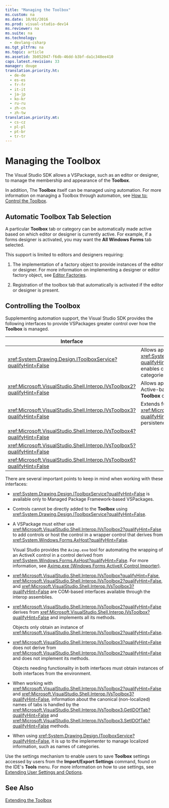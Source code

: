 ```yaml
---
title: "Managing the Toolbox"
ms.custom: na
ms.date: 10/01/2016
ms.prod: visual-studio-dev14
ms.reviewer: na
ms.suite: na
ms.technology: 
  - devlang-csharp
ms.tgt_pltfrm: na
ms.topic: article
ms.assetid: 3b052047-f6db-46dd-b3bf-da1c348ee410
caps.latest.revision: 33
manager: douge
translation.priority.ht: 
  - de-de
  - es-es
  - fr-fr
  - it-it
  - ja-jp
  - ko-kr
  - ru-ru
  - zh-cn
  - zh-tw
translation.priority.mt: 
  - cs-cz
  - pl-pl
  - pt-br
  - tr-tr
---
```

# Managing the Toolbox
The Visual Studio SDK allows a VSPackage, such as an editor or designer, to manage the membership and appearance of the **Toolbox**.  
  
 In addition, The **Toolbox** itself can be managed using automation. For more information on managing a Toolbox through automation, see [How to: Control the Toolbox](../Topic/How%20to:%20Control%20the%20Toolbox.md).  
  
## Automatic Toolbox Tab Selection  
 A particular **Toolbox** tab or category can be automatically made active based on which editor or designer is currently active. For example, if a forms designer is activated, you may want the **All Windows Forms** tab selected.  
  
 This support is limited to editors and designers requiring:  
  
1.  The implementation of a factory object to provide instances of the editor or designer. For more information on implementing a designer or editor factory object, see [Editor Factories](../Topic/Editor%20Factories.md).  
  
2.  Registration of the toolbox tab that automatically is activated if the editor or designer is present.  
  
## Controlling the Toolbox  
 Supplementing automation support, the Visual Studio SDK provides the following interfaces to provide VSPackages greater control over how the **Toolbox** is managed.  
  
|Interface|Description|  
|---------------|-----------------|  
|<xref:System.Drawing.Design.IToolboxService?qualifyHint=False>|Allows applications to manage, add, and remove <xref:System.Drawing.Design.ToolboxItem?qualifyHint=False> objects from the **Toolbox**. Also enables configuration of appearance and **Toolbox** categories.|  
|<xref:Microsoft.VisualStudio.Shell.Interop.IVsToolbox2?qualifyHint=False>|Allows applications to manage, add, and remove Active-based **Toolbox** controls, as well as configure **Toolbox** categories and appearance.|  
|<xref:Microsoft.VisualStudio.Shell.Interop.IVsToolbox3?qualifyHint=False>|Extends functionality found in <xref:Microsoft.VisualStudio.Shell.Interop.IVsToolbox2?qualifyHint=False> by providing complete support for persistence and localization.|  
|<xref:Microsoft.VisualStudio.Shell.Interop.IVsToolbox4?qualifyHint=False>||  
|<xref:Microsoft.VisualStudio.Shell.Interop.IVsToolbox5?qualifyHint=False>||  
|<xref:Microsoft.VisualStudio.Shell.Interop.IVsToolbox6?qualifyHint=False>||  
  
 There are several important points to keep in mind when working with these interfaces:  
  
-   <xref:System.Drawing.Design.IToolboxService?qualifyHint=False> is available only to Managed Package Framework-based VSPackages.  
  
-   Controls cannot be directly added to the **Toolbox** using <xref:System.Drawing.Design.IToolboxService?qualifyHint=False>.  
  
-   A VSPackage must either use <xref:Microsoft.VisualStudio.Shell.Interop.IVsToolbox2?qualifyHint=False> to add controls or host the control in a wrapper control that derives from <xref:System.Windows.Forms.AxHost?qualifyHint=False>.  
  
     Visual Studio provides the `Aximp.exe` tool for automating the wrapping of an ActiveX control in a control derived from <xref:System.Windows.Forms.AxHost?qualifyHint=False>. For more information, see [Aximp.exe (Windows Forms ActiveX Control Importer)](../Topic/Aximp.exe%20\(Windows%20Forms%20ActiveX%20Control%20Importer\).md).  
  
-   <xref:Microsoft.VisualStudio.Shell.Interop.IVsToolbox?qualifyHint=False>, <xref:Microsoft.VisualStudio.Shell.Interop.IVsToolbox2?qualifyHint=False>, and <xref:Microsoft.VisualStudio.Shell.Interop.IVsToolbox3?qualifyHint=False> are COM-based interfaces available through the interop assemblies.  
  
-   <xref:Microsoft.VisualStudio.Shell.Interop.IVsToolbox2?qualifyHint=False> derives from <xref:Microsoft.VisualStudio.Shell.Interop.IVsToolbox?qualifyHint=False> and implements all its methods.  
  
     Objects only obtain an instance of <xref:Microsoft.VisualStudio.Shell.Interop.IVsToolbox2?qualifyHint=False>.  
  
-   <xref:Microsoft.VisualStudio.Shell.Interop.IVsToolbox3?qualifyHint=False> does not derive from <xref:Microsoft.VisualStudio.Shell.Interop.IVsToolbox2?qualifyHint=False> and does not implement its methods.  
  
     Objects needing functionality in both interfaces must obtain instances of both interfaces from the environment.  
  
-   When working with <xref:Microsoft.VisualStudio.Shell.Interop.IVsToolbox2?qualifyHint=False> and <xref:Microsoft.VisualStudio.Shell.Interop.IVsToolbox3?qualifyHint=False>, information about the canonical (non-localized) names of tabs is handled by the <xref:Microsoft.VisualStudio.Shell.Interop.IVsToolbox3.GetIDOfTab?qualifyHint=False> and <xref:Microsoft.VisualStudio.Shell.Interop.IVsToolbox3.SetIDOfTab?qualifyHint=False> methods.  
  
-   When using <xref:System.Drawing.Design.IToolboxService?qualifyHint=False>, it is up to the implementer to manage localized information, such as names of categories.  
  
 Use the settings mechanism to enable users to save **Toolbox** settings accessed by users from the **Import/Export Settings** command, found on the IDE's **Tools** menu. For more information on how to use settings, see [Extending User Settings and Options](../Topic/Extending%20User%20Settings%20and%20Options.md).  
  
## See Also  
 [Extending the Toolbox](../VS_not_in_toc/Extending-the-Toolbox.md)